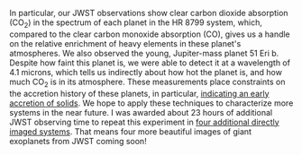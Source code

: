 In particular, our JWST observations show clear carbon dioxide absorption (CO<sub>2</sub>) in the spectrum of each planet in the HR 8799 system, which, compared to the clear carbon monoxide absorption (CO), gives us a handle on the relative enrichment of heavy elements in these planet's atmospheres. We also observed the young, Jupiter-mass planet 51 Eri b. Despite how faint this planet is, we were able to detect it at a wavelength of 4.1 microns, which tells us indirectly about how hot the planet is, and how much CO<sub>2</sub> is in its atmosphere. These measurements place constraints on the accretion history of these planets, in particular, <a href="https://ui.adsabs.harvard.edu/abs/2025ApJ...981..138W/abstract">indicating an early accretion of solids</a>. We hope to apply these techniques to characterize more systems in the near future. I was awarded about 23 hours of additional JWST observing time to repeat this experiment in <a href="https://www.stsci.edu/jwst/science-execution/program-information?id=6905">four additional directly imaged systems</a>. That means four more beautiful images of giant exoplanets from JWST coming soon!